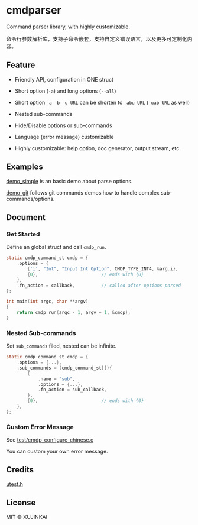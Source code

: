 # cmdparser

Command parser library, with highly customizable.

命令行参数解析库，支持子命令嵌套，支持自定义错误语言，以及更多可定制化内容。

## Feature

- Friendly API, configuration in ONE struct

- Short option (`-a`) and long options (`--all`)

- Short option `-a -b -u URL` can be shorten to  `-abu URL` (`-uab URL` as well)

- Nested sub-commands

- Hide/Disable options or sub-commands

- Language (error message) customizable

- Highly customizable: help option, doc generator, output stream, etc.

## Examples

[demo_simple](demo_simple) is an basic demo about parse options.

[demo_git](demo_git) follows git commands demos how to handle complex sub-commands/options.

## Document

### Get Started

Define an global struct and call `cmdp_run`.

```c
static cmdp_command_st cmdp = {
    .options = {
        {'i', "Int", "Input Int Option", CMDP_TYPE_INT4, &arg.i},
        {0},                        // ends with {0}
    },
    .fn_action = callback,          // called after options parsed
};

int main(int argc, char **argv)
{
    return cmdp_run(argc - 1, argv + 1, &cmdp);
}
```

### Nested Sub-commands

Set `sub_commands` filed, nested can be infinite.

```c
static cmdp_command_st cmdp = {
    .options = {...},
    .sub_commands = (cmdp_command_st[]){
        {
            .name = "sub",
            .options = {...},
            .fn_action = sub_callback,
        },
        {0},                        // ends with {0}
    },
};
```

### Custom Error Message

See [test/cmdp_configure_chinese.c](test/cmdp_configure_chinese.c)

You can custom your own error message.

## Credits

[utest.h](https://github.com/sheredom/utest.h)

## License

MIT © XUJINKAI

